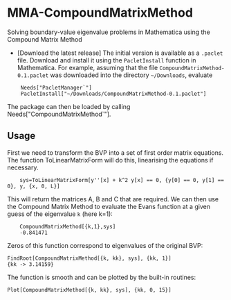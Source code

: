 # MMA-CompoundMatrixMethod
Solving boundary-value eigenvalue problems in Mathematica using the Compound Matrix Method

 - [Download the latest release]
 The initial version is available as a  `.paclet` file. Download and install it using the `PacletInstall` function in Mathematica.  For example, assuming that the file `CompoundMatrixMethod-0.1.paclet` was downloaded into the directory `~/Downloads`, evaluate

        Needs["PacletManager`"]
        PacletInstall["~/Downloads/CompoundMatrixMethod-0.1.paclet"]

The package can then be loaded by calling Needs["CompoundMatrixMethod`"].

## Usage

First we need to transform the BVP into a set of first order matrix equations. The function ToLinearMatrixForm will do this, linearising the equations if necessary. 

        sys=ToLinearMatrixForm[y''[x] + k^2 y[x] == 0, {y[0] == 0, y[1] == 0}, y, {x, 0, L}]

This will return the matrices A, B and C that are required. We can then use the Compound Matrix Method to evaluate the Evans function at a given guess of the eigenvalue `k` (here k=1):

        CompoundMatrixMethod[{k,1},sys]
        -0.841471
    
Zeros of this function correspond to eigenvalues of the original BVP: 

    FindRoot[CompoundMatrixMethod[{k, kk}, sys], {kk, 1}]
    {kk -> 3.14159}
    
The function is smooth and can be plotted by the built-in routines:
    
    Plot[CompoundMatrixMethod[{k, kk}, sys], {kk, 0, 15}]
   
